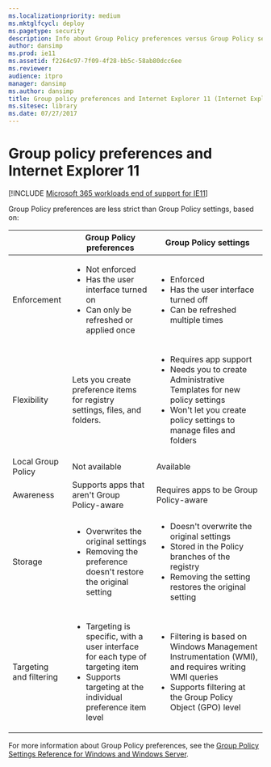 ```yaml
---
ms.localizationpriority: medium
ms.mktglfcycl: deploy
ms.pagetype: security
description: Info about Group Policy preferences versus Group Policy settings
author: dansimp
ms.prod: ie11
ms.assetid: f2264c97-7f09-4f28-bb5c-58ab80dcc6ee
ms.reviewer: 
audience: itpro
manager: dansimp
ms.author: dansimp
title: Group policy preferences and Internet Explorer 11 (Internet Explorer 11 for IT Pros)
ms.sitesec: library
ms.date: 07/27/2017
---
```



# Group policy preferences and Internet Explorer 11

[!INCLUDE [Microsoft 365 workloads end of support for IE11](../includes/microsoft-365-ie-end-of-support.md)]

Group Policy preferences are less strict than Group Policy settings, based on:

|    |Group Policy preferences |Group Policy settings |
|-----|-------------------------|----------------------|
|Enforcement |<ul><li>Not enforced</li><li>Has the user interface turned on</li><li>Can only be refreshed or applied once</li></ul> |<ul><li>Enforced</li><li>Has the user interface turned off</li><li>Can be refreshed multiple times</li></ul> |
|Flexibility |Lets you create preference items for registry settings, files, and folders. |<ul><li>Requires app support</li><li>Needs you to create Administrative Templates for new policy settings</li><li>Won't let you create policy settings to manage files and folders</li></ul> |
|Local Group Policy |Not available |Available
|Awareness |Supports apps that aren't Group Policy-aware |Requires apps to be Group Policy-aware |
|Storage |<ul><li>Overwrites the original settings</li><li>Removing the preference doesn't restore the original setting</li></ul> |<ul><li>Doesn't overwrite the original settings</li><li>Stored in the Policy branches of the registry</li><li>Removing the setting restores the original setting</li></ul> |
|Targeting and filtering |<ul><li>Targeting is specific, with a user interface for each type of targeting item</li><li>Supports targeting at the individual preference item level</li></ul> |<ul><li>Filtering is based on Windows Management Instrumentation (WMI), and requires writing WMI queries</li><li>Supports filtering at the Group Policy Object (GPO) level</li></ul> |


For more information about Group Policy preferences, see the [Group Policy Settings Reference for Windows and Windows Server](https://go.microsoft.com/fwlink/p/?LinkId=279876).

 

 



